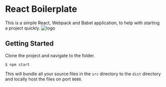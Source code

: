 # React Boilerplate
This is a simple React, Webpack and Babel application, to help with starting a project quickly.
![logo](https://i.gyazo.com/1b7ff9ed44ee7296b576d18062c6c941.png)
## Getting Started
Clone the project and navigate to the folder.
```
$ npm start
```
This will bundle all your source files in the ```src``` directory to the ```dist``` directory and locally host the files on port ```8080```.
